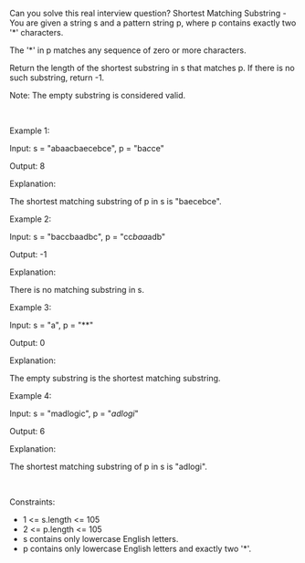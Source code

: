 Can you solve this real interview question? Shortest Matching Substring - You are given a string s and a pattern string p, where p contains exactly two '*' characters.

The '*' in p matches any sequence of zero or more characters.

Return the length of the shortest substring in s that matches p. If there is no such substring, return -1.

Note: The empty substring is considered valid.

 

Example 1:

Input: s = "abaacbaecebce", p = "ba*c*ce"

Output: 8

Explanation:

The shortest matching substring of p in s is "baecebce".

Example 2:

Input: s = "baccbaadbc", p = "cc*baa*adb"

Output: -1

Explanation:

There is no matching substring in s.

Example 3:

Input: s = "a", p = "**"

Output: 0

Explanation:

The empty substring is the shortest matching substring.

Example 4:

Input: s = "madlogic", p = "*adlogi*"

Output: 6

Explanation:

The shortest matching substring of p in s is "adlogi".

 

Constraints:

 * 1 <= s.length <= 105
 * 2 <= p.length <= 105
 * s contains only lowercase English letters.
 * p contains only lowercase English letters and exactly two '*'.